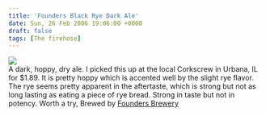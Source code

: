 ```yaml
---
title: 'Founders Black Rye Dark Ale'
date: Sun, 26 Feb 2006 19:06:00 +0000
draft: false
tags: [The firehose]
---
```


[![](http://splashblog.com/buraglio/258444.jpg)](http://splashblog.com/buraglio/258444.jpg)  
A dark, hoppy, dry ale. I picked this up at the local Corkscrew in Urbana, IL for $1.89. It is pretty hoppy which is accented well by the slight rye flavor. The rye seems pretty apparent in the aftertaste, which is strong but not as long lasting as eating a piece of rye bread. Strong in taste but not in potency. Worth a try, Brewed by [Founders Brewery](http://www.foundersbrewing.com/)
